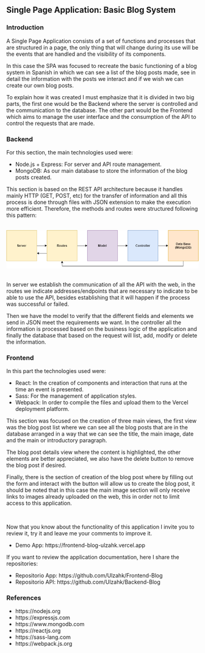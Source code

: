 <h2>Single Page Application: Basic Blog System</h2>
<h3>Introduction</h3>
<p>
  A Single Page Application consists of a set of functions and processes that are structured in a page, the only thing that will change during its use will be the events that are handled and the visibility of its components.
</p>
<p>
  In this case the SPA was focused to recreate the basic functioning of a blog system in Spanish in which we can see a list of the blog posts made, see in detail the information with the posts we interact and if we wish we can create our own blog posts.
</p>
<p>
  To explain how it was created I must emphasize that it is divided in two big parts, the first one would be the Backend where the server is controlled and the communication to the database. The other part would be the Frontend which aims to manage the user interface and the consumption of the API to control the requests that are made.
</p>

<h3>Backend</h3>
<p>
  For this section, the main technologies used were:
</p>

<ul>
  <li>Node.js + Express: For server and API route management.</li>
  <li>MongoDB: As our main database to store the information of the blog posts created.</li>
</ul>

<p>
  This section is based on the REST API architecture because it handles mainly HTTP (GET, POST, etc) for the transfer of information and all this process is done through files with JSON extension to make the execution more efficient. Therefore, the methods and routes were structured following this pattern:
</p>
</br>
<div align="center">
    <img alt="API Structure Image" src="./src/assets/static/API Structure.png">
</div>
</br>
<p>
  In server we establish the communication of all the API with the web, in the routes we indicate addresses/endpoints that are necessary to indicate to be able to use the API, besides establishing that it will happen if the process was successful or failed.
</p>
<p>
  Then we have the model to verify that the different fields and elements we send in JSON meet the requirements we want. In the controller all the information is processed based on the business logic of the application and finally the database that based on the request will list, add, modify or delete the information.
</p>

<h3>Frontend</h3>
<p>
  In this part the technologies used were:
</p>
<ul>
  <li>React: In the creation of components and interaction that runs at the time an event is presented.</li>
  <li>Sass: For the management of application styles.</li>
  <li>Webpack: In order to compile the files and upload them to the Vercel deployment platform.</li>
</ul>

<p>
  This section was focused on the creation of three main views, the first view was the blog post list where we can see all the blog posts that are in the database arranged in a way that we can see the title, the main image, date and the main or introductory paragraph.
</p>
<p>
  The blog post details view where the content is highlighted, the other elements are better appreciated, we also have the delete button to remove the blog post if desired.
</p>
<p>
  Finally, there is the section of creation of the blog post where by filling out the form and interact with the button will allow us to create the blog post, it should be noted that in this case the main image section will only receive links to images already uploaded on the web, this in order not to limit access to this application.
</p>
</br>
<p>
  Now that you know about the functionality of this application I invite you to review it, try it and leave me your comments to improve it.
</p>
<ul>
  <li>Demo App: <a target='_blank'>https://frontend-blog-ulzahk.vercel.app</a></li>
</ul>

If you want to review the application documentation, here I share the repositories:

<ul>
  <li>Repositorio App: <a target='_blank'>https://github.com/Ulzahk/Frontend-Blog</a></li>
  <li>Repositorio API: <a target='_blank'>https://github.com/Ulzahk/Backend-Blog</a></li>
</ul>

<h3>References</h3>
<ul>
  <li><a target='_blank'>https://nodejs.org</a></li>
  <li><a target='_blank'>https://expressjs.com</a></li>
  <li><a target='_blank'>https://www.mongodb.com</a></li>
  <li><a target='_blank'>https://reactjs.org</a></li>
  <li><a target='_blank'>https://sass-lang.com</a></li>
  <li><a target='_blank'>https://webpack.js.org</a></li>
</ul>

